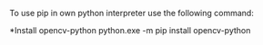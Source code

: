 To use pip in own python interpreter use the following command:

*Install opencv-python
python.exe -m pip install opencv-python